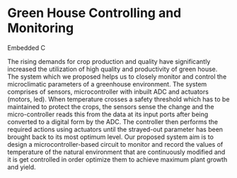 # Green House Controlling and Monitoring

Embedded C

The rising demands for crop production and quality have significantly increased the utilization of high quality and productivity of green house. The system which we proposed helps us to closely monitor and control the microclimatic parameters of a greenhouse environment. The system comprises of sensors, microcontroller with inbuilt ADC and actuators (motors, led). When temperature crosses a safety threshold which has to be maintained to protect the crops, the sensors sense the change and the micro-controller reads this from the data at its input ports after being converted to a digital form by the ADC. The controller then performs the required actions using actuators until the strayed-out parameter has been brought back to its most optimum level. Our proposed system aim is to design a microcontroller-based circuit to monitor and record the values of temperature of the natural environment that are continuously modified and it is get controlled in order optimize them to achieve maximum plant growth and yield.
